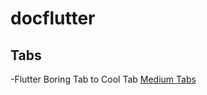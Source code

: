 # docflutter

## Tabs 
-Flutter Boring Tab to Cool Tab [Medium Tabs](https://medium.com/flutterpub/flutter-boring-tab-to-cool-tab-bfcb1a93f8d0)
